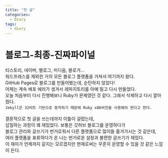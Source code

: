 ```yaml
---
title: "첫 글"
categories:
  - Diary
tags:
  - diary
---
```


# 블로그-최종-진짜파이널

티스토리, 네이버, 벨로그, 미디움, 블로거...<br>
워드프레스를 제외한 거의 모든 블로그 플랫폼을 거쳐서 여기까지 왔다.<br>
GitHub Pages로 블로그를 만들어봤는데, 순탄하지 않았다!<br>
어제는 계속 배포 에러가 생겨서 레파지토리를 아예 밀고 다시 만들었다.<br>
오늘 처음부터 다시 진행해보니 Ruby가 문제였던 것 같다. 그래서 삭제하고 다시 깔아줬다.<br>
`Jekyll은 32비트 기반으로 동작하기 때문에 Ruby x86버전을 사용해야 한다고 한다.`<br>
<br>
결론적으로 첫 글을 쓰는데까지 이틀이 걸렸는데,<br>
삽질하는 과정이 꽤 재밌었다. 보통은 깃허브 블로그를 운영하다가<br>
블로그 관리와 글쓰기가 번거로워서 다른 플랫폼으로 많이들 옮겨가시는 것 같은데,<br>
여러 플랫폼을 표류하다가 온 나는 번거로운 설정과 불편한 글쓰기가 재밌다.<br>
이 재미가 언제까지 갈지는 모르겠지만 현재로써는 꾸준히 운영할 수 있을 것 같은 느낌이 든다.